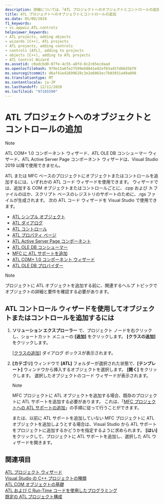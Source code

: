 ```yaml
---
description: 詳細については、「ATL プロジェクトへのオブジェクトとコントロールの追加」を参照してください。
title: ATL プロジェクトへのオブジェクトとコントロールの追加
ms.date: 05/09/2019
f1_keywords:
- vc.appwiz.ATL.controls
helpviewer_keywords:
- ATL projects, adding objects
- wizards [C++], ATL projects
- ATL projects, adding controls
- controls [ATL], adding to projects
- objects [C++], adding to ATL projects
- ATL Control Wizard
ms.assetid: c0adcbd0-07fe-4c55-a8fd-8c2c65ecdaad
ms.openlocfilehash: 979e15a6fe27599e68841e82ef03a457d66d3bf0
ms.sourcegitcommit: d6af41e42699628c3e2e6063ec7b03931a49a098
ms.translationtype: MT
ms.contentlocale: ja-JP
ms.lasthandoff: 12/11/2020
ms.locfileid: "97165590"
---
```

# <a name="adding-objects-and-controls-to-an-atl-project"></a>ATL プロジェクトへのオブジェクトとコントロールの追加

> [!NOTE]
> ATL COM+ 1.0 コンポーネント ウィザード、ATL OLE DB コンシューマー ウィザード、ATL Active Server Page コンポーネント ウィザードは、Visual Studio 2019 以降で使用できません。

ATL または MFC ベースのプロジェクトにオブジェクトまたはコントロールを追加するには、いずれかの ATL コード ウィザードを使用できます。 ウィザードでは、追加する COM オブジェクトまたはコントロールごとに、.cpp および .h ファイルのほか、スクリプト ベースのレジストリのサポートのために、.rgs ファイルが生成されます。 次の ATL コード ウィザードを Visual Studio で使用できます。

- [ATL シンプル オブジェクト](../../atl/reference/atl-simple-object-wizard.md)
- [ATL ダイアログ](../../atl/reference/atl-dialog-wizard.md)
- [ATL コントロール](../../atl/reference/atl-control-wizard.md)
- [ATL プロパティ ページ](../../atl/reference/atl-property-page-wizard.md)
- [ATL Active Server Page コンポーネント](../../atl/reference/atl-active-server-page-component-wizard.md)
- [ATL OLE DB コンシューマー](../../atl/reference/atl-ole-db-consumer-wizard.md)
- [MFC に ATL サポートを追加](../../mfc/reference/adding-atl-support-to-your-mfc-project.md)
- [ATL COM+ 1.0 コンポーネント ウィザード](../../atl/reference/atl-com-plus-1-0-component-wizard.md)
- [ATL OLE DB プロバイダー](../../atl/reference/atl-ole-db-provider-wizard.md)

> [!NOTE]
> プロジェクトに ATL オブジェクトを追加する前に、関連するヘルプ トピックでオブジェクトの詳細と要件を確認する必要があります。

## <a name="to-add-an-object-or-a-control-using-the-atl-control-wizard"></a>ATL コントロール ウィザードを使用してオブジェクトまたはコントロールを追加するには

1. **ソリューション エクスプローラー** で、プロジェクト ノードを右クリックし、ショートカット メニューの **[追加]** をクリックします。 **[クラスの追加]** をクリックします。

   [[クラスの追加]](../../ide/adding-a-class-visual-cpp.md#add-class-dialog-box) ダイアログ ボックスが表示されます。

1. **[カテゴリ]** ウィンドウで **[ATL]** フォルダーが選択された状態で、**[テンプレート]** ウィンドウから挿入するオブジェクトを選択します。 **[開く]** をクリックします。 選択したオブジェクトのコード ウィザードが表示されます。

   > [!NOTE]
   > MFC プロジェクトに ATL オブジェクトを追加する場合、既存のプロジェクトに ATL サポートを追加する必要があります。 これは、「[MFC プロジェクトへの ATL サポートの追加](../../mfc/reference/adding-atl-support-to-your-mfc-project.md)」の手順に従って行うことができます。

   または、以前に ATL サポートを追加していない MFC プロジェクトに ATL オブジェクトを追加しようとする場合は、Visual Studio から ATL サポートをプロジェクトに追加するかどうかを指定するように求められます。 **[はい]** をクリックして、プロジェクトに ATL サポートを追加し、選択した ATL ウィザードを開きます。

## <a name="see-also"></a>関連項目

[ATL プロジェクト ウィザード](../../atl/reference/atl-project-wizard.md)<br/>
[Visual Studio の C++ プロジェクトの種類](../../build/reference/visual-cpp-project-types.md)<br/>
[ATL COM オブジェクトの基礎](../../atl/fundamentals-of-atl-com-objects.md)<br/>
[ATL および C Run-Time コードを使用したプログラミング](../../atl/programming-with-atl-and-c-run-time-code.md)<br/>
[既定の ATL プロジェクト構成](../../atl/reference/default-atl-project-configurations.md)
